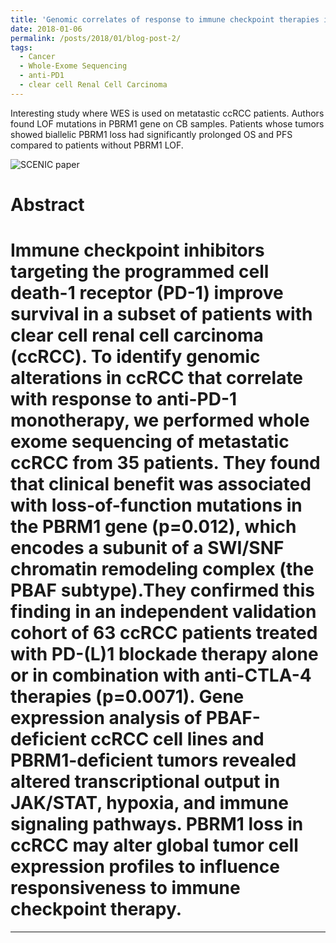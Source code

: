```yaml
---
title: 'Genomic correlates of response to immune checkpoint therapies in clear cell renal cell carcinoma'
date: 2018-01-06
permalink: /posts/2018/01/blog-post-2/
tags:
  - Cancer
  - Whole-Exome Sequencing
  - anti-PD1
  - clear cell Renal Cell Carcinoma
---
```


Interesting study where WES is used on metatastic ccRCC patients. Authors found LOF mutations in PBRM1 gene on CB samples. Patients whose tumors showed biallelic PBRM1 loss had significantly prolonged OS and PFS compared to patients without PBRM1 LOF.

![SCENIC paper](https://fred3ric.github.io/images/WES_cancer_antiPD1_Miao_2018.png)

Abstract
======
Immune checkpoint inhibitors targeting the programmed cell death-1 receptor (PD-1) improve survival in a subset of patients with clear cell renal cell carcinoma (ccRCC). To identify genomic alterations in ccRCC that correlate with response to anti-PD-1 monotherapy, we performed whole exome sequencing of metastatic ccRCC from 35 patients. They found that clinical benefit was associated with loss-of-function mutations in the PBRM1 gene (p=0.012), which encodes a subunit of a SWI/SNF chromatin remodeling complex (the PBAF subtype).They confirmed this finding in an independent validation cohort of 63 ccRCC patients treated with PD-(L)1 blockade therapy alone or in combination with anti-CTLA-4 therapies (p=0.0071). Gene expression analysis of PBAF-deficient ccRCC cell lines and PBRM1-deficient tumors revealed altered transcriptional output in JAK/STAT, hypoxia, and immune signaling pathways. PBRM1 loss in ccRCC may alter global tumor cell expression profiles to influence responsiveness to immune checkpoint therapy.
======

------
